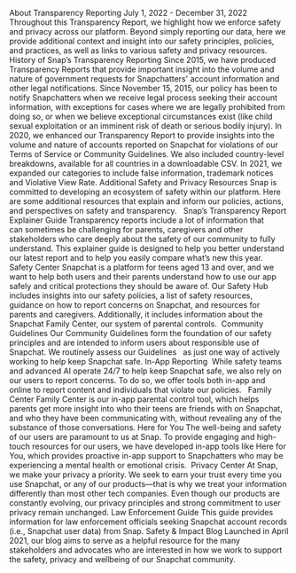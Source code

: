 About Transparency Reporting
July 1, 2022 - December 31, 2022
Throughout this Transparency Report, we highlight how we enforce safety and privacy across our platform. Beyond simply reporting our data, here we provide additional context and insight into our safety principles, policies, and practices, as well as links to various safety and privacy resources.
History of Snap’s Transparency Reporting
Since 2015, we have produced Transparency Reports that provide important insight into the volume and nature of government requests for Snapchatters' account information and other legal notifications.
Since November 15, 2015, our policy has been to notify Snapchatters when we receive legal process seeking their account information, with exceptions for cases where we are legally prohibited from doing so, or when we believe exceptional circumstances exist (like child sexual exploitation or an imminent risk of death or serious bodily injury).
In 2020, we enhanced our Transparency Report to provide insights into the volume and nature of accounts reported on Snapchat for violations of our Terms of Service or Community Guidelines. We also included country-level breakdowns, available for all countries in a downloadable CSV. In 2021, we expanded our categories to include false information, trademark notices and Violative View Rate.
Additional Safety and Privacy Resources
Snap is committed to developing an ecosystem of safety within our platform. Here are some additional resources that explain and inform our policies, actions, and perspectives on safety and transparency.  
Snap’s Transparency Report Explainer Guide
Transparency reports include a lot of information that can sometimes be challenging for parents, caregivers and other stakeholders who care deeply about the safety of our community to fully understand. This explainer guide is designed to help you better understand our latest report and to help you easily compare what’s new this year.
Safety Center
Snapchat is a platform for teens aged 13 and over, and we want to help both users and their parents understand how to use our app safely and critical protections they should be aware of. Our Safety Hub includes insights into our safety policies, a list of safety resources, guidance on how to report concerns on Snapchat, and resources for parents and caregivers. Additionally, it includes information about the Snapchat Family Center, our system of parental controls. 
Community Guidelines
Our Community Guidelines form the foundation of our safety principles and are intended to inform users about responsible use of Snapchat. We routinely assess our Guidelines   as just one way of actively working to help keep Snapchat safe.
In-App Reporting 
While safety teams and advanced AI operate 24/7 to help keep Snapchat safe, we also rely on our users to report concerns. To do so, we offer tools both in-app and online to report content and individuals that violate our policies.  
Family Center
Family Center is our in-app parental control tool, which helps parents get more insight into who their teens are friends with on Snapchat, and who they have been communicating with, without revealing any of the substance of those conversations.
Here for You
The well-being and safety of our users are paramount to us at Snap. To provide engaging and high-touch resources for our users, we have developed in-app tools like Here for You, which provides proactive in-app support to Snapchatters who may be experiencing a mental health or emotional crisis. 
Privacy Center
At Snap, we make your privacy a priority. We seek to earn your trust every time you use Snapchat, or any of our products—that is why we treat your information differently than most other tech companies. Even though our products are constantly evolving, our privacy principles and strong commitment to user privacy remain unchanged.
Law Enforcement Guide
This guide provides information for law enforcement officials seeking Snapchat account records (i.e., Snapchat user data) from Snap.
Safety & Impact Blog
Launched in April 2021, our blog aims to serve as a helpful resource for the many stakeholders and advocates who are interested in how we work to support the safety, privacy and wellbeing of our Snapchat community.